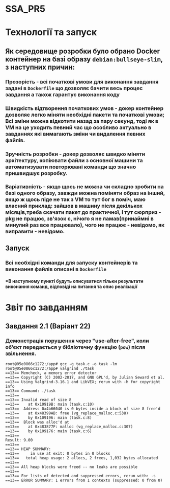 # SSA_PR5

# Технології та запуск

## Як середовище розробки було обрано Docker контейнер на базі образу `debian:bullseye-slim`, з наступних причин:

### Прозорість - всі початкові умови для виконання завдання задані в `Dockerfile` що дозволяє бачити весь процес завдання а також гарантує виконання коду
### Швидкість відтворення початкових умов - докер контейнер дозволяє легко міняти необхідні пакети та початкові умови; Всі зміни можна відкотити назад за пару секунд, тоді як в VM на це уходить певний час що особливо актуально в завданнях які вимагають зміни чи видалення певних файлів.
### Зручність розробки - докер дозволяє швидко міняти архітектуру, копіювати файли з основної машини та автоматизувати повторювані команди що значно пришвидшує розробку.
### Варіативність - якщо щось не можна чи складно зробити на базі одного образу, завжди можна поміняти образ на інший, якщо ж щось піде не так з VM то тут бог в поміч, маю власний приклад: зайшов в машину після декількох місяців,треба скачати пакет до практичної, і тут сюрприз - pkg не працює, зв'язок є, нічого я не ламав(принаймні в минулий раз все працювало), чого не працює - невідомо, як виправити - невідомо. 

## Запуск

### Всі необхідні команди для запуску контейнерів та виконання файлів описані в `Dockerfile`

#### *В наступному пункті будуть описуватися тільки результати виконання команд, відповіді на питання та опис реалізації

# Звіт по завданням

## Завдання 2.1 (Варіант 22)

### Демонстрація порушення через "use-after-free", коли об’єкт передається у бібліотечну функцію (`pow`) після звільнення.

```
root@05e0866c1272:/app# gcc -g task.c -o task -lm
root@05e0866c1272:/app# valgrind ./task
==13== Memcheck, a memory error detector
==13== Copyright (C) 2002-2017, and GNU GPL'd, by Julian Seward et al.
==13== Using Valgrind-3.16.1 and LibVEX; rerun with -h for copyright info
==13== Command: ./task
==13==
==13== Invalid read of size 8
==13==    at 0x10919B: main (task.c:10)
==13==  Address 0x4b66040 is 0 bytes inside a block of size 8 free'd
==13==    at 0x48399AB: free (vg_replace_malloc.c:538)
==13==    by 0x109196: main (task.c:8)
==13==  Block was alloc'd at
==13==    at 0x483877F: malloc (vg_replace_malloc.c:307)
==13==    by 0x109176: main (task.c:6)
==13==
Result: 9.00
==13==
==13== HEAP SUMMARY:
==13==     in use at exit: 0 bytes in 0 blocks
==13==   total heap usage: 2 allocs, 2 frees, 1,032 bytes allocated
==13==
==13== All heap blocks were freed -- no leaks are possible   
==13==
==13== For lists of detected and suppressed errors, rerun with: -s
==13== ERROR SUMMARY: 1 errors from 1 contexts (suppressed: 0 from 0)
```
